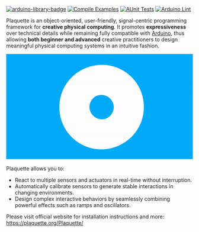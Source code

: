 [![arduino-library-badge](http://www.ardu-badge.com/badge/Plaquette.svg)](http://www.ardu-badge.com/Plaquette) [![Compile Examples](https://github.com/SofaPirate/Plaquette/actions/workflows/arduino-test-compile.yml/badge.svg)](https://github.com/SofaPirate/Plaquette/actions/workflows/arduino-test-compile.yml) [![AUnit Tests](https://github.com/SofaPirate/Plaquette/actions/workflows/aunit_tests.yml/badge.svg)](https://github.com/SofaPirate/Plaquette/actions/workflows/aunit_tests.yml) [![Arduino Lint](https://github.com/SofaPirate/Plaquette/actions/workflows/arduino-lint.yml/badge.svg)](https://github.com/SofaPirate/Plaquette/actions/workflows/arduino-lint.yml)

Plaquette is an object-oriented, user-friendly, signal-centric programming
framework for **creative physical computing**. It promotes **expressiveness** over
technical details while remaining fully compatible with [Arduino](https://www.arduino.cc/),
thus allowing **both beginner and advanced** creative practitioners to design meaningful
physical computing systems in an intuitive fashion.

![Plaquette animation](https://github.com/SofaPirate/Plaquette/raw/master/docs/images/Plaquette-LogoTextAnim.gif)

Plaquette allows you to:
 * React to multiple sensors and actuators in real-time without interruption.
 * Automatically calibrate sensors to generate stable interactions in changing environments.
 * Design complex interactive behaviors by seamlessly combining powerful effects such as ramps and oscillators.

Please visit official website for installation instructions and more: https://plaquette.org/Plaquette/
